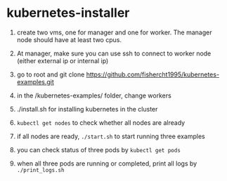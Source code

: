 # kubernetes-installer

1. create two vms, one for manager and one for worker. The manager node should have at least two cpus.


2. At manager, make sure you can use ssh to connect to worker node (either external ip or internal ip)


3. go to root and git clone https://github.com/fishercht1995/kubernetes-examples.git


4. in the /kubernetes-examples/ folder, change workers


5. ./install.sh for installing kubernetes in the cluster


6. `kubectl get nodes` to check whether all nodes are already


7. if all nodes are ready, `./start.sh` to start running three examples


8. you can check status of three pods by `kubectl get pods`


9. when all three pods are running or completed, print all logs by `./print_logs.sh`
